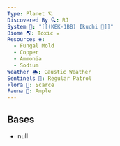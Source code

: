 ```yaml
---
Type: Planet 🪐
Discovered By 🔍: RJ
System 🔆: "[[(KEK-1BB) Ikuchi 🔆]]"
Biome 🌎: Toxic ☣️
Resources ⚒️:
  - Fungal Mold
  - Copper
  - Ammonia
  - Sodium
Weather 🌦️: Caustic Weather
Sentinels 🚨: Regular Patrol
Flora 🌿: Scarce
Fauna 🐾: Ample
---
```

## Bases
- null